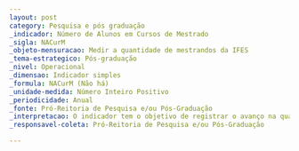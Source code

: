 ```yaml
---
layout: post
category: Pesquisa e pós graduação
_indicador: Número de Alunos em Cursos de Mestrado 
_sigla: NACurM
_objeto-mensuracao: Medir a quantidade de mestrandos da IFES
_tema-estrategico: Pós-graduação
_nivel: Operacional
_dimensao: Indicador simples
_formula: NACurM (Não há)
_unidade-medida: Número Inteiro Positivo
_periodicidade: Anual
_fonte: Pró-Reitoria de Pesquisa e/ou Pós-Graduação
_interpretacao: O indicador tem o objetivo de registrar o avanço na quantidade de mestrandos da IFES.
_responsavel-coleta: Pró-Reitoria de Pesquisa e/ou Pós-Graduação

---
```

